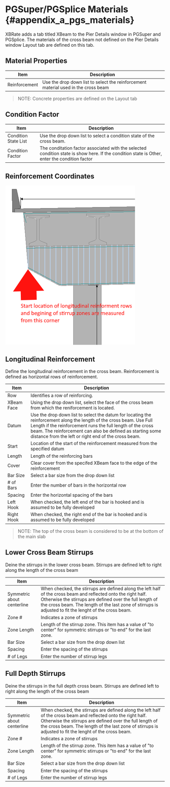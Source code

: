 PGSuper/PGSplice Materials {#appendix_a_pgs_materials}
============
XBRate adds a tab titled XBeam to the Pier Details window in PGSuper and PGSplice. The materials of the cross beam not defined on the Pier Details window Layout tab are defined on this tab.

## Material Properties
 Item | Description
----|------
Reinforcement | Use the drop down list to select the reinforcement material used in the cross beam

> NOTE: Concrete properties are defined on the Layout tab

## Condition Factor

Item | Description
-----|------------
Condition State List | Use the drop down list to select a condition state of the cross beam.
Condition Factor | The conditation factor associated with the selected condition state is show here. If the condition state is Other, enter the condition factor

Reinforcement Coordinates
-------------
![](ReinforcementDatum.png)

## Longitudinal Reinforcement
Define the longitudinal reinforcement in the cross beam. Reinforcement is defined as horizontal rows of reinforcement.

Item | Description
-----|------------
Row  | Identifies a row of reinforcing.
XBeam Face | Using the drop down list, select the face of the cross beam from which the reniforcement is located. 
Datum | Use the drop down list to select the datum for locating the reinforcement along the length of the cross beam. Use Full Length if the reinforcement runs the full length of the cross beam. The reinforcement can also be defined as starting some distance from the left or right end of the cross beam.
Start | Location of the start of the reinforcement measured from the specified datum
Length | Length of the reinforcing bars
Cover | Clear cover from the specifed XBeam face to the edge of the reinforcement
Bar Size | Select a bar size from the drop down list
# of Bars | Enter the number of bars in the horizontal row
Spacing | Enter the horizontal spacing of the bars
Left Hook | When checked, the left end of the bar is hooked and is assumed to be fully developed
Right Hook | When checked, the right end of the bar is hooked and is assumed to be fully developed

> NOTE: The top of the cross beam is considered to be at the bottom of the main slab

## Lower Cross Beam Stirrups
Deine the stirrups in the lower cross beam. Stirrups are defined left to right along the length of the cross beam

Item | Description
-----|----------
Symmetric about centerline | When checked, the stirrups are defined along the left half of the cross beam and reflected onto the right half. Otherwise the stirrups are defined over the full length of the cross beam. The length of the last zone of stirrups is adjusted to fit the lenght of the cross beam.
Zone # | Indicates a zone of stirrups
Zone Length | Length of the stirrup zone. This item has a value of "to center" for symmetric stirrups or "to end" for the last zone.
Bar Size | Select a bar size from the drop down list
Spacing | Enter the spacing of the stirrups
# of Legs | Enter the number of stirrup legs


## Full Depth Stirrups
Deine the stirrups in the full depth cross beam. Stirrups are defined left to right along the length of the cross beam

Item | Description
-----|----------
Symmetric about centerline | When checked, the stirrups are defined along the left half of the cross beam and reflected onto the right half. Otherwise the stirrups are defined over the full length of the cross beam. The length of the last zone of stirrups is adjusted to fit the lenght of the cross beam.
Zone # | Indicates a zone of stirrups
Zone Length | Length of the stirrup zone. This item has a value of "to center" for symmetric stirrups or "to end" for the last zone.
Bar Size | Select a bar size from the drop down list
Spacing | Enter the spacing of the stirrups
# of Legs | Enter the number of stirrup legs
